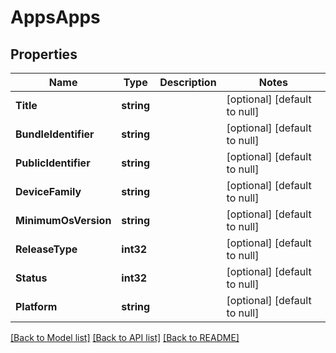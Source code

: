 # AppsApps

## Properties
Name | Type | Description | Notes
------------ | ------------- | ------------- | -------------
**Title** | **string** |  | [optional] [default to null]
**BundleIdentifier** | **string** |  | [optional] [default to null]
**PublicIdentifier** | **string** |  | [optional] [default to null]
**DeviceFamily** | **string** |  | [optional] [default to null]
**MinimumOsVersion** | **string** |  | [optional] [default to null]
**ReleaseType** | **int32** |  | [optional] [default to null]
**Status** | **int32** |  | [optional] [default to null]
**Platform** | **string** |  | [optional] [default to null]

[[Back to Model list]](../README.md#documentation-for-models) [[Back to API list]](../README.md#documentation-for-api-endpoints) [[Back to README]](../README.md)


